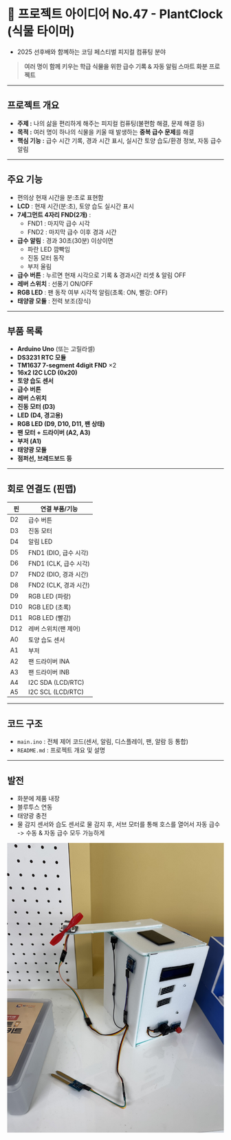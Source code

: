 # 🌱 프로젝트 아이디어 No.47 - PlantClock (식물 타이머)
- 2025 선후배와 함꼐하는 코딩 페스티벌 피지컬 컴퓨팅 분야
  
> **여러 명이 함께 키우는 학급 식물을 위한 급수 기록 & 자동 알림 스마트 화분 프로젝트**

---

## 프로젝트 개요

- **주제 :** 나의 삶을 편리하게 해주는 피지컬 컴퓨팅(불편함 해결, 문제 해결 등)
- **목적 :** 여러 명이 하나의 식물을 키울 때 발생하는 **중복 급수 문제**를 해결
- **핵심 기능 :** 급수 시간 기록, 경과 시간 표시, 실시간 토양 습도/환경 정보, 자동 급수 알림

---

## 주요 기능

- 편의상 현재 시간을 분:초로 표현함
- **LCD** : 현재 시간(분:초), 토양 습도 실시간 표시
- **7세그먼트 4자리 FND(2개)** :  
  - FND1 : 마지막 급수 시각  
  - FND2 : 마지막 급수 이후 경과 시간
- **급수 알림** : 경과 30초(30분) 이상이면  
  - 파란 LED 깜빡임  
  - 진동 모터 동작  
  - 부저 울림
- **급수 버튼** : 누르면 현재 시각으로 기록 & 경과시간 리셋 & 알림 OFF
- **레버 스위치** : 선풍기 ON/OFF
- **RGB LED** : 팬 동작 여부 시각적 알림(초록: ON, 빨강: OFF)
- **태양광 모듈** : 전력 보조(장식)

---

## 부품 목록

- **Arduino Uno** (또는 고릴라셀)
- **DS3231 RTC 모듈**
- **TM1637 7-segment 4digit FND** ×2
- **16x2 I2C LCD (0x20)**
- **토양 습도 센서**
- **급수 버튼**
- **레버 스위치**
- **진동 모터 (D3)**
- **LED (D4, 경고용)**
- **RGB LED (D9, D10, D11, 팬 상태)**
- **팬 모터 + 드라이버 (A2, A3)**
- **부저 (A1)**
- **태양광 모듈**
- **점퍼선, 브레드보드 등**

---

## 회로 연결도 (핀맵)

| 핀  | 연결 부품/기능             |
|-----|---------------------------|
| D2  | 급수 버튼                 |
| D3  | 진동 모터                 |
| D4  | 알림 LED                  |
| D5  | FND1 (DIO, 급수 시각)     |
| D6  | FND1 (CLK, 급수 시각)     |
| D7  | FND2 (DIO, 경과 시간)     |
| D8  | FND2 (CLK, 경과 시간)     |
| D9  | RGB LED (파랑)            |
| D10 | RGB LED (초록)            |
| D11 | RGB LED (빨강)            |
| D12 | 레버 스위치(팬 제어)      |
| A0  | 토양 습도 센서            |
| A1  | 부저                      |
| A2  | 팬 드라이버 INA           |
| A3  | 팬 드라이버 INB           |
| A4  | I2C SDA (LCD/RTC)         |
| A5  | I2C SCL (LCD/RTC)         |

---

## 코드 구조

- `main.ino` : 전체 제어 코드(센서, 알림, 디스플레이, 팬, 알람 등 통합)
- `README.md` : 프로젝트 개요 및 설명

---

## 발전
- 화분에 제품 내장
- 블루투스 연동
- 태양광 충전
- 물 감지 센서와 습도 센서로 물 감지 후, 서브 모터를 통해 호스를 열어서 자동 급수 -> 수동 & 자동 급수 모두 가능하게

![작품 사진](./media/2025PlantClock.jpg)

